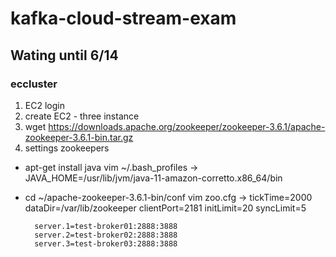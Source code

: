 # kafka-cloud-stream-exam

## Wating until 6/14

### eccluster

1. EC2 login
2. create EC2 - three instance
3. wget https://downloads.apache.org/zookeeper/zookeeper-3.6.1/apache-zookeeper-3.6.1-bin.tar.gz
4. settings zookeepers
  * apt-get install java
    vim ~/.bash_profiles
      -> JAVA_HOME=/usr/lib/jvm/java-11-amazon-corretto.x86_64/bin
  * cd ~/apache-zookeeper-3.6.1-bin/conf
    vim zoo.cfg
      ->  tickTime=2000
          dataDir=/var/lib/zookeeper
          clientPort=2181
          initLimit=20
          syncLimit=5

          server.1=test-broker01:2888:3888
          server.2=test-broker02:2888:3888
          server.3=test-broker03:2888:3888


